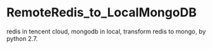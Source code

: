 # RemoteRedis_to_LocalMongoDB
redis in tencent cloud, mongodb in local, transform redis to mongo, by python 2.7.
